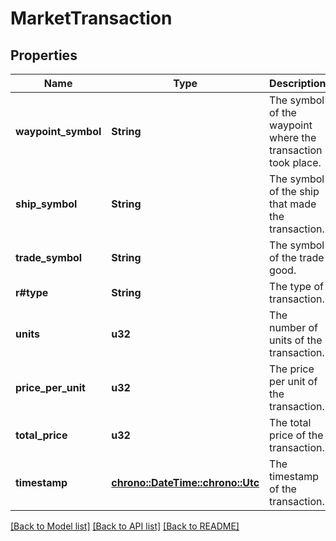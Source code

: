 # MarketTransaction

## Properties
Name | Type | Description | Notes
------------ | ------------- | ------------- | -------------
**waypoint_symbol** | **String** | The symbol of the waypoint where the transaction took place. | 
**ship_symbol** | **String** | The symbol of the ship that made the transaction. | 
**trade_symbol** | **String** | The symbol of the trade good. | 
**r#type** | **String** | The type of transaction. | 
**units** | **u32** | The number of units of the transaction. | 
**price_per_unit** | **u32** | The price per unit of the transaction. | 
**total_price** | **u32** | The total price of the transaction. | 
**timestamp** | [**chrono::DateTime::<chrono::Utc>**](DateTime.md) | The timestamp of the transaction. | 

[[Back to Model list]](../README.md#documentation-for-models) [[Back to API list]](../README.md#documentation-for-api-endpoints) [[Back to README]](../README.md)


